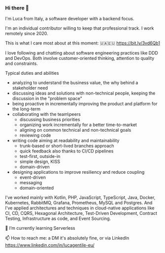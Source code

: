 ### Hi there 👋

I'm Luca from Italy, a software developer with a backend focus.

I'm an individual contributor willing to keep that professional track. I work remotely since 2020.

This is what I care most about at this moment: 🇺🇦🇪🇺 https://bit.ly/3vd6Qb1

I love following and chatting about software engineering practices like DDD and DevOps. Both involve customer-oriented thinking, attention to quality and constraints.

Typical duties and abilities 
* analyzing to understand the business value, the why behind a stakeholder need
* discussing ideas and solutions with non-technical people, keeping the discussion in the "problem space"
* being proactive in incrementally improving the product and platform for the long-term
* collaborating with the team\peers
  * discussing business priorities
  * organizing work incrementally for a better time-to-market
  * aligning on common technical and non-technical goals
  * reviewing code
* writing code aiming at readability and maintainability
  * trunk-based or short-lived branches approach
  * quick feedback also thanks to CI/CD pipelines
  * test-first, outside-in
  * simple design, KISS
  * domain-driven
* designing applications to improve resiliency and reduce coupling
  * event-driven
  * messaging
  * domain-oriented

I've worked mainly with Kotlin, PHP, JavaScript, TypeScript, Java, Docker, Kubernetes, RabbitMQ, Grafana, Prometheus, MySQL and Postgres.
And I've applied architectures and techniques in cloud-native applications like CI, CD, CQRS, Hexagonal Architecture, Test-Driven Development, Contract Testing, Infrastructure as code, and Event Sourcing.

🌱 I’m currently learning Serverless

📫 How to reach me: a DM it's absolutely fine, or via LinkedIn https://www.linkedin.com/in/lucagentile-eu/

